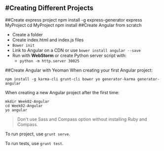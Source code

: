 #Creating Different Projects
------------------------
##Create express project
	npm install -g express-generator
	express MyProject
	cd MyProject
	npm install
##Create Angular from scratch

 - Create a folder
 - Create index.html and index.js files
 - `Bower init`
 - Link to Angular on a CDN or use `bower install angular --save`
 - Run with **WebStorm** or create Python server script with:
	 - `python -m http.server 30025`
 
##Create Angular with Yeoman
When creating your first Angular project:  

    npm install -g karma-cli grunt-cli bower yo generator-karma generator-angular
When creating a new Angular project after the first time:

    mkdir Week02-Angular
    cd Week02-Angular
    yo angular

>Don't use Sass and Compass option without installing Ruby and Compass.

To run project, use `grunt serve`.

To run tests, use `grunt test`.
    


   
    
    


